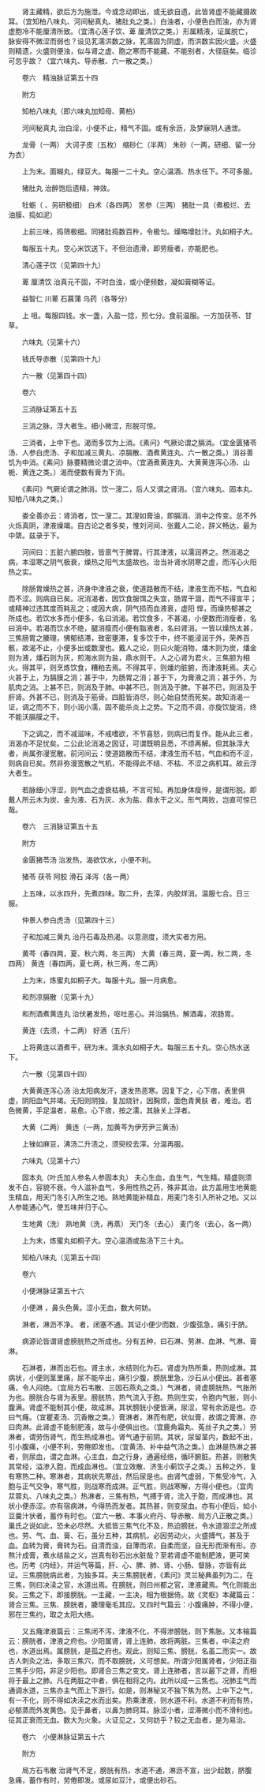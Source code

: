 <!-- { "loadSidebar": true } -->
　　肾主藏精，欲后方为施泄。今或念动即出，或无欲自遗，此皆肾虚不能藏摄故耳。（宜知柏八味丸、河间秘真丸、猪肚丸之类。）白浊者，小便色白而浊，亦为肾虚胞冷不能厘清所致。（宜清心莲子饮、萆 厘清饮之类。）形属精液，证属脱亡，脉安得不微涩而弱也？设见芤濡洪数之脉，芤濡固为阴虚，而洪数实因火盛。火盛则精遗，火盛则便浊，似与肾之虚、胞之寒而不能藏、不能别者，大径庭矣。临诊可忽乎故？（宜六味丸、导赤散、六一散之类。）

　　卷六　精浊脉证第五十四

　　附方

　　知柏八味丸（即六味丸加知母、黄柏）

　　河间秘真丸 治白淫，小便不止，精气不固。或有余沥，及梦寐阴人通泄。

　　龙骨（一两） 大诃子皮（五枚） 缩砂仁（半两） 朱砂（一两，研细、留一分为衣）

　　上为末。面糊丸，绿豆大。每服一二十丸。空心温酒、热水任下。不可多服。

　　猪肚丸 治醉饱后遗精，神效。

　　牡蛎（ 、另研极细） 白术（各四两） 苦参（三两） 猪肚一具（煮极烂、去油膜、捣如泥）

　　上前三味，捣筛极细。同猪肚捣数百杵，令极匀。燥略增肚汁。丸如桐子大。

　　每服五十丸，空心米饮送下。不但治遗滑，即劳瘦者，亦能肥也。

　　清心莲子饮（见第四十九）

　　萆 厘清饮 治真元不固，不时白浊，或小便频数，凝如膏糊等证。

　　益智仁 川萆 石菖蒲 乌药（各等分）

　　上 咀。每服四钱。水一盏，入盐一捻，煎七分。食前温服。一方加茯苓、甘草。

　　六味丸（见第十六）

　　钱氏导赤散（见第四十九）

　　六一散（见第四十四）

　　卷六

　　三消脉证第五十五

　　三消之脉，浮大者生。细小微涩，形脱可惊。

　　三消者，上中下也。渴而多饮为上消。《素问》气厥论谓之膈消。（宜金匮猪苓汤、人参白虎汤、子和加减三黄丸、凉膈散、酒煮黄连丸、六一散之类。）消谷善饥为中消。《素问》脉要精微论谓之消中。（宜酒煮黄连丸、大黄黄连泻心汤、山栀、黄连之类。）渴而便数有膏为下消。

　　《素问》气厥论谓之肺消。饮一溲二，后人又谓之肾消。（宜六味丸、固本丸、知柏八味丸之类。）

　　娄全善亦云：肾消者，饮一溲二。其溲如膏油，即膈消、消中之传变。总不外火烁真阴，津液燥竭。自古论之者多矣，惟刘河间、张戴人二论，辞义畅达，最为中綮。兹录于下。

　　河间曰：五脏六腑四肢，皆禀气于脾胃。行其津液，以濡润养之。然消渴之病，本湿寒之阴气极衰，燥热之阳气太盛故也。治当补肾水阴寒之虚，而泻心火阳热之实。

　　除肠胃燥热之甚，济身中津液之衰，使道路散而不结，津液生而不枯，气血和而不涩。则病自已矣。况消渴者，因饮食服饵之失宜，肠胃干涸，而气不得宣平；或精神过违其度而耗乱之；或因大病，阴气损而血液衰，虚阳 悍，而燥热郁甚之所成也。若饮水多而小便多，名曰消渴。若饮食多，不甚渴，小便数而消瘦者，名曰消中。若渴而饮水不绝，腿消瘦而小便有脂液者，名曰肾消。一皆以燥热太甚，三焦肠胃之腠理，怫郁结滞，致密壅滞，复多饮于中，终不能浸润于外，荣养百骸，故渴不止，小便多出或数溲也。戴人之论，则曰火能消物，燔木则为炭，燔金则为液，燔石则为灰，煎海水则为盐，鼎水则干。人之心肾为君火，三焦胆为相火。得其平，则烹炼饮食，糟粕去焉。不得其平，则燔灼脏腑，而津液耗焉。夫心火甚于上，为膈膜之消；甚于中，为肠胃之消；甚于下，为膏液之消；甚于外，为肌肉之消。上甚不已，则消及于肺。中甚不已，则消及于脾。下甚不已，则消及于肝肾。外甚不已，则消及于筋骨。四脏皆消尽，则心始自焚而死矣。故知消渴一证，调之而不下，则小润小濡，固不能杀炎上之势。下之而不调，亦旋饮旋消，终不能沃膈膜之干。

　　下之调之，而不减滋味，不戒嗜欲，不节喜怒，则病已而复作。能从此三者，消渴亦不足忧矣。二公此论消渴之因证，可谓既明且悉，不烦再解。但其脉浮大者，尚属弥漫宽散。前河间云：使道路散而不结，津液生而不枯，气血和而不涩，则病自已矣。然非弥漫宽散之气机，不能得此不结、不枯、不涩之病机耳。故云浮大者生。

　　若脉细小浮涩，则气血之虚衰枯槁，不言可知。再加身体瘦悴，是谓形脱。即戴人所云木为炭、金为液、石为灰、水为盐、鼎水干之义。形气两败，岂直可惊已哉。

　　卷六　三消脉证第五十五

　　附方

　　金匮猪苓汤 治发热，渴欲饮水，小便不利。

　　猪苓 茯苓 阿胶 滑石 泽泻（各一两）

　　上五味，以水四升，先煮四味。取二升，去滓，内胶烊消。温服七合。日三服。

　　仲景人参白虎汤（见第四十三）

　　子和加减三黄丸 治丹石毒及热渴。以意测度，须大实者方用。

　　黄芩（春四两，夏、秋六两，冬三两） 大黄（春三两，夏一两，秋二两，冬四两） 黄连（春四两，夏七两，秋三两，冬二两）

　　上为末，炼蜜丸如桐子大。每服十丸。服一月病愈。

　　和剂凉膈散（见第十九）

　　和剂酒煮黄连丸 治伏暑发热，呕吐恶心。并治膈热，解酒毒，浓肠胃。

　　黄连（去须，十二两） 好酒（五斤）

　　上将黄连以酒煮干，研为末。滴水丸如桐子大。每服三五十丸。空心热水送下。

　　六一散（见第四十四）

　　大黄黄连泻心汤 治太阳病发汗，遂发热恶寒。因复下之，心下痞，表里俱虚，阴阳血气并竭。无阳则阴独，复加烧针，因胸烦，面色青黄肤 者，难治。若色微黄，手足温者，易愈。心下痞，按之濡，其脉关上浮者。

　　大黄（二两） 黄连（一两，加黄芩为伊芳尹三黄汤）

　　上锉如麻豆，沸汤二升渍之，须臾绞去滓。分温再服。

　　六味丸（见第十六）

　　固本丸（叶氏加人参名人参固本丸） 夫心生血，血生气，气生精。精盛则须发不白，容貌不衰。今人滋补血气，多用性热之药，殊非其治。此方盖用生地黄能生精血，用天门冬引入所生之地。熟地黄能补精血，用麦门冬引入所补之地。又以人参能通心气，使五味并归于心。

　　生地黄（洗） 熟地黄（洗，再蒸） 天门冬（去心） 麦门冬（去心，各一两）

　　上为末，炼蜜丸如桐子大。空心温酒或盐汤下三十丸。

　　知柏八味丸（见第五十四）

　　卷六

　　小便淋脉证第五十六

　　小便淋 ，鼻头色黄。涩小无血，数大何妨。

　　淋者，淋沥不净。 者，闭塞不通。其证小便少而数，少腹弦急，痛引于脐。

　　病源论皆谓肾虚膀胱热之所成也。分有五种，曰石淋、劳淋、血淋、气淋、膏淋。

　　石淋者，淋而出石也。肾主水，水结则化为石。肾虚为热所乘，热则成淋。其病状，小便则茎里痛，尿不能卒出，痛引少腹，膀胱里急，沙石从小便出。甚者塞痛，令人闷绝。（宜局方石韦散、三因石燕丸之类。）气淋者，肾虚膀胱热，气胀所为也。膀胱合与肾为表里。膀胱热，热气流入于胞。热则生实，令胞内气胀，则小腹满。肾虚不能制其小便，故成淋。其状膀胱小便皆满，尿涩，常有余沥是也。亦曰气癃。（宜瞿麦汤、沉香散之类。）膏淋者，淋而有肥，状似膏，故谓之膏淋，亦曰肉淋。此肾虚不能制肥液，故与小便俱出也。（宜鹿角霜丸、菟丝子丸之类。）劳淋者，谓劳伤肾气，而生热成淋也。肾气通于前阴。其状，尿留茎内，数起不出，引小腹痛，小便不利，劳倦即发也。（宜黄汤、补中益气汤之类。）血淋是热淋之甚者，则尿血，谓之血淋。心主血，血之行身，通遍经络，循环腑脏。热甚，则散失其常经，溢渗入胞，而成血淋也。（宜立效散、济生小蓟饮子之类。）五种之外，复有寒热二种。寒淋者，其病状先寒战，然后尿是也。由肾气虚弱，下焦受冷气，入胞与正气交争，寒气胜，则战寒而成淋。正气胜，则战寒解，方得小便也。（宜肉苁蓉丸、八味丸之类。）热淋者，三焦有热，气搏于肾，流入于胞，而成淋也。其状小便赤涩。亦有宿病淋，今得热而发者。其热甚，则变尿血。亦有小便后，如小豆羹汁状者，蓄作有时也。（宜六一散、本事火府丹、导赤散、局方八正散之类。）巢氏之说如此，恐未必尽然。大抵皆三焦气化不及，热迫膀胱，令水道涸涩之所成也。劳、气、血、膏、石，虽分五种，其病机，必因劳动火，火盛搏气，甚及于血。血转为膏，膏转为石。自清而浊，自薄而浓，自柔而坚，自无形而渐有形。亦熬汁成膏，煮水结盐之义，岂真有砂石出水脏哉？至若肾虚不能制肥液，更可笑也。历考《内经》，并运气等篇，肝、心、脾、肺、肾、小肠、督脉，亦皆有此证。三焦膀胱病此者，为独多耳。夫三焦膀胱者，《素问》灵兰秘典虽列为二，在三焦，则曰决渎之官，水道出焉。在膀胱，则曰州都之官，津液藏焉。气化则能出矣。三焦之下，即接膀胱。一主藏，一主决，相为根据倚。故《灵枢》本藏篇云：肾合三焦。三焦、膀胱者，腠理毫毛其应。又四时气篇云：小腹痛肿，不得小便，邪在三焦约，取之太阳大络。

　　又五癃津液篇云：三焦闭不泻，津液不化，不得渗膀胱，则下焦胀。又本输篇云：膀胱者，津液之府也。少阳属肾，肾上连肺，故将两脏。三焦者，中渎之府也，水道出焉。属膀胱，是孤之府也。观此，则知三焦、膀胱，名虽二而实一。故古人刺灸之法，多取三焦穴，而不取膀胱，义可想矣。所谓少阳属肾者，少阳正指三焦手少阳，非足少阳也。即肾合三焦之变文。肾上连肺者，言以最下之肾，而相将于最上之肺。凡在两脏之中者，俱在相将之内。此所以成一三焦也。况肺主气而通调水道，三焦亦主气而上下游行。如是，则淋秘又不独下焦为然。上中下之气，有一不化，则不得如决渎之水而出矣。热乘津液，则水道不利。水道不利而有热，必郁蒸而外发黄色。见于鼻者，以鼻为肺窍耳。脉涩小者，涩滞微小而不滑利也。征其正衰而无血。数大为火象。火证见之，又何妨乎？较之无血者，是为易治。

　　卷六　小便淋脉证第五十六

　　附方

　　局方石韦散 治肾气不足，膀胱有热，水道不通，淋沥不宣，出少起数，脐腹急痛，蓄作有时，劳倦即发。或尿如豆汁，或便出砂石。

